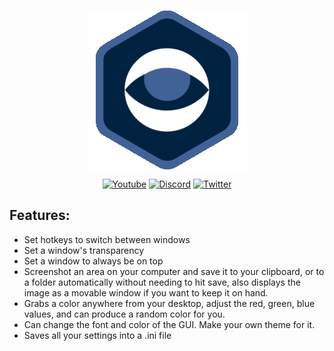 <div>
<p align="center"><a href="https://github.com/Zseni051/SeizeControl_Official">
  <img src="https://raw.githubusercontent.com/Zseni051/SeizeControl/main/Images/open-close%20eye.gif" align="center" alt="SeizeControl.ico"></a></p>
<p align="center">
    <a href="https://www.youtube.com/channel/UCsIaU94p647veKr7sy12wmA">
        <img src="https://img.shields.io/badge/YouTube-FF0000?style=for-the-badge&logo=youtube&logoColor=white" alt="Youtube"></a>
    <a href="https://discord.gg/SXng95f">
        <img src="https://img.shields.io/badge/Discord-7289DA?style=for-the-badge&logo=discord&logoColor=white" alt="Discord"></a> 
    <a href="https://twitter.com/zseni10">
        <img src="https://img.shields.io/badge/Twitter-55ADEE?style=for-the-badge&logo=Twitter&logoColor=white" alt="Twitter"></a> 
</div>

## Features:
* Set hotkeys to switch between windows
* Set a window's transparency
* Set a window to always be on top
* Screenshot an area on your computer and save it to your clipboard, or to a folder automatically without needing to hit save, also displays the image as a movable window if you want to keep it on hand.
* Grabs a color anywhere from your desktop, adjust the red, green, blue values, and can produce a random color for you.
* Can change the font and color of the GUI. Make your own theme for it.
* Saves all your settings into a .ini file


